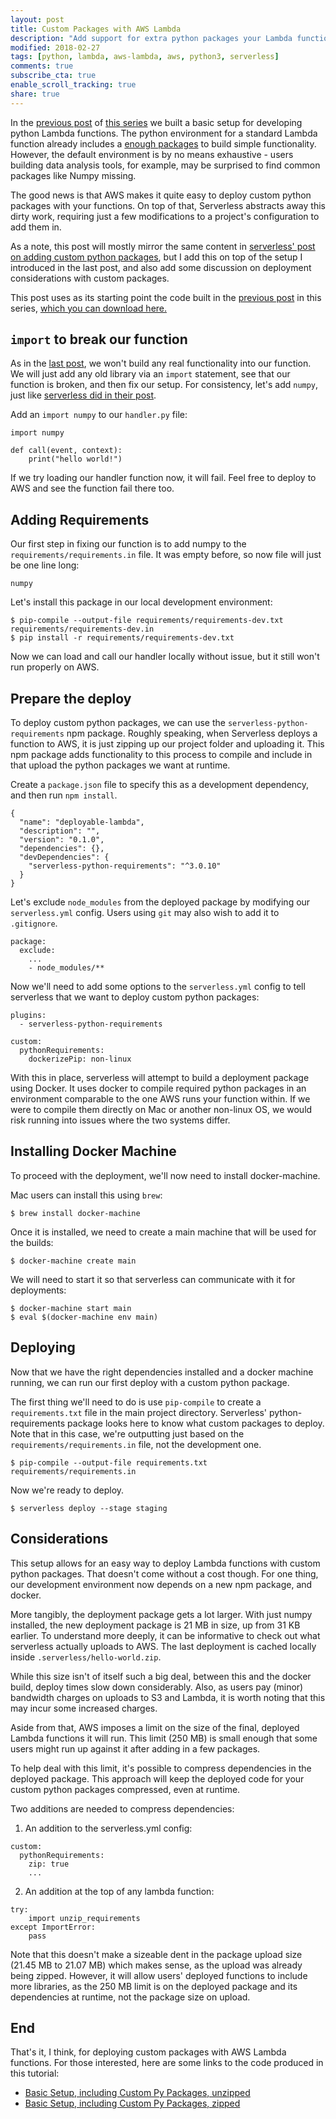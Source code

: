 ```yaml
---
layout: post
title: Custom Packages with AWS Lambda
description: "Add support for extra python packages your Lambda function in a few simple steps."
modified: 2018-02-27
tags: [python, lambda, aws-lambda, aws, python3, serverless]
comments: true
subscribe_cta: true
enable_scroll_tracking: true
share: true
---
```


In the [previous post](/up-and-running-lambda) of [this series](/production-ready-aws-lambda) we built a basic setup for developing python Lambda functions. The python environment for a standard Lambda function already includes a [enough packages](https://gist.github.com/gene1wood/4a052f39490fae00e0c3) to build simple functionality. However, the default environment is by no means exhaustive - users building data analysis tools, for example, may be surprised to find common packages like Numpy missing.

The good news is that AWS makes it quite easy to deploy custom python packages with your functions. On top of that, Serverless abstracts away this dirty work, requiring just a few modifications to a project's configuration to add them in.

As a note, this post will mostly mirror the same content in [serverless' post on adding custom python packages](https://serverless.com/blog/serverless-python-packaging/), but I add this on top of the setup I introduced in the last post, and also add some discussion on deployment considerations with custom packages.

This post uses as its starting point the code built in the [previous post](/up-and-running-lambda) in this series, [which you can download here.](https://github.com/joshuaballoch/deploying-lambda/tree/399de54dc9b0d5ce7cdd8298abe91a27f084971f
)

## `import` to break our function

As in the [last post](/up-and-running-lambda), we won't build any real functionality into our function. We will just add any old library via an `import` statement, see that our function is broken, and then fix our setup. For consistency, let's add `numpy`, just like [serverless did in their post](https://serverless.com/blog/serverless-python-packaging/). 

Add an `import numpy` to our `handler.py` file:

```
import numpy

def call(event, context):
    print("hello world!")
```

If we try loading our handler function now, it will fail. Feel free to deploy to AWS and see the function fail there too.

## Adding Requirements

Our first step in fixing our function is to add numpy to the `requirements/requirements.in` file. It was empty before, so now file will just be one line long:

```
numpy
```

Let's install this package in our local development environment:

```
$ pip-compile --output-file requirements/requirements-dev.txt requirements/requirements-dev.in
$ pip install -r requirements/requirements-dev.txt
```

Now we can load and call our handler locally without issue, but it still won't run properly on AWS.

## Prepare the deploy

To deploy custom python packages, we can use the `serverless-python-requirements` npm package. Roughly speaking, when Serverless deploys a function to AWS, it is just zipping up our project folder and uploading it. This npm package adds functionality to this process to compile and include in that upload the python packages we want at runtime.

Create a `package.json` file to specify this as a development dependency, and then run `npm install`.

```
{
  "name": "deployable-lambda",
  "description": "",
  "version": "0.1.0",
  "dependencies": {},
  "devDependencies": {
    "serverless-python-requirements": "^3.0.10"
  }
}
```

Let's exclude `node_modules` from the deployed package by modifying our `serverless.yml` config. Users using `git` may also wish to add it to `.gitignore`.

```
package:
  exclude:
    ...
    - node_modules/**
```

Now we'll need to add some options to the `serverless.yml` config to tell serverless that we want to deploy custom python packages:

```
plugins:
  - serverless-python-requirements

custom:
  pythonRequirements:
    dockerizePip: non-linux
```

With this in place, serverless will attempt to build a deployment package using Docker. It uses docker to compile required python packages in an environment comparable to the one AWS runs your function within. If we were to compile them directly on Mac or another non-linux OS, we would risk running into issues where the two systems differ.

## Installing Docker Machine

To proceed with the deployment, we'll now need to install docker-machine.

Mac users can install this using `brew`:

```
$ brew install docker-machine
```

Once it is installed, we need to create a main machine that will be used for the builds:

```
$ docker-machine create main
```

We will need to start it so that serverless can communicate with it for deployments:

```
$ docker-machine start main
$ eval $(docker-machine env main)
```

## Deploying

Now that we have the right dependencies installed and a docker machine running, we can run our first deploy with a custom python package.

The first thing we'll need to do is use `pip-compile` to create a `requirements.txt` file in the main project directory. Serverless' python-requirements package looks here to know what custom packages to deploy. Note that in this case, we're outputting just based on the `requirements/requirements.in` file, not the development one.

```
$ pip-compile --output-file requirements.txt requirements/requirements.in
```

Now we're ready to deploy.

```
$ serverless deploy --stage staging
```

## Considerations

This setup allows for an easy way to deploy Lambda functions with custom python packages. That doesn't come without a cost though. For one thing, our development environment now depends on a new npm package, and docker.

More tangibly, the deployment package gets a lot larger. With just numpy installed, the new deployment package is 21 MB in size, up from 31 KB earlier. To understand more deeply, it can be informative to check out what serverless actually uploads to AWS. The last deployment is cached locally inside `.serverless/hello-world.zip`.

While this size isn't of itself such a big deal, between this and the docker build, deploy times slow down considerably. Also, as users pay (minor) bandwidth charges on uploads to S3 and Lambda, it is worth noting that this may incur some increased charges.

Aside from that, AWS imposes a limit on the size of the final, deployed Lambda functions it will run. This limit (250 MB) is small enough that some users might run up against it after adding in a few packages.

To help deal with this limit, it's possible to compress dependencies in the deployed package. This approach will keep the deployed code for your custom python packages compressed, even at runtime.

Two additions are needed to compress dependencies:

1) An addition to the serverless.yml config:

```
custom:
  pythonRequirements:
    zip: true
    ...
```

2) An addition at the top of any lambda function:

```
try:
    import unzip_requirements
except ImportError:
    pass
```

Note that this doesn't make a sizeable dent in the package upload size (21.45 MB to 21.07 MB) which makes sense, as the upload was already being zipped. However, it will allow users' deployed functions to include more libraries, as the 250 MB limit is on the deployed package and its dependencies at runtime, not the package size on upload.

## End

That's it, I think, for deploying custom packages with AWS Lambda functions. For those interested, here are some links to the code produced in this tutorial:

- [Basic Setup, including Custom Py Packages, unzipped](https://github.com/joshuaballoch/deploying-lambda/tree/custom-py-packages)
- [Basic Setup, including Custom Py Packages, zipped](https://github.com/joshuaballoch/deploying-lambda/tree/custom-py-zipped)

